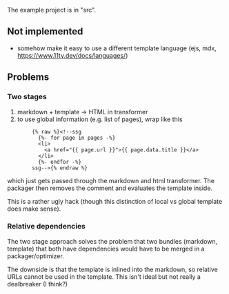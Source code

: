 The example project is in "src".

## Not implemented

- somehow make it easy to use a different template language (ejs, mdx, https://www.11ty.dev/docs/languages/)

## Problems

### Two stages

1. markdown + template -> HTML in transformer
2. to use global information (e.g. list of pages), wrap like this

```
        {% raw %}<!--ssg
          {%- for page in pages -%}
          <li>
            <a href="{{ page.url }}">{{ page.data.title }}</a>
          </li>
          {%- endfor -%}
        ssg-->{% endraw %}
```

which just gets passed through the markdown and html transformer. The packager then removes the comment and evaluates the template inside.

This is a rather ugly hack (though this distinction of local vs global template does make sense).

### Relative dependencies

The two stage approach solves the problem that two bundles (markdown, template) that both have dependencies would have to be merged in a packager/optimizer.

The downside is that the template is inlined into the markdown, so relative URLs cannot be used in the template.
This isn't ideal but not really a dealbreaker (I think?)
